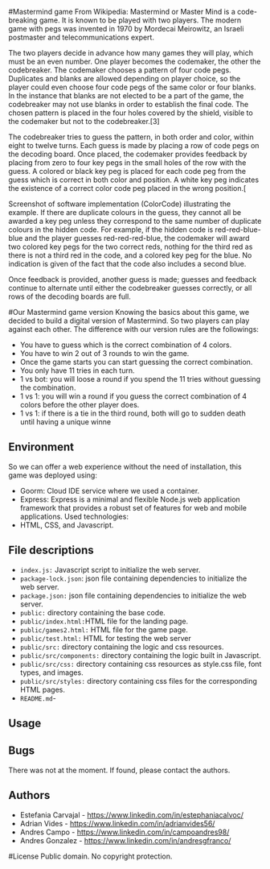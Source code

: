 #Mastermind game
From Wikipedia: Mastermind or Master Mind is a code-breaking game. It is known to be played with two players. The modern game with pegs was invented in 1970 by Mordecai Meirowitz, an Israeli postmaster and telecommunications expert.

The two players decide in advance how many games they will play, which must be an even number. One player becomes the codemaker, the other the codebreaker. The codemaker chooses a pattern of four code pegs. Duplicates and blanks are allowed depending on player choice, so the player could even choose four code pegs of the same color or four blanks. In the instance that blanks are not elected to be a part of the game, the codebreaker may not use blanks in order to establish the final code. The chosen pattern is placed in the four holes covered by the shield, visible to the codemaker but not to the codebreaker.[3]

The codebreaker tries to guess the pattern, in both order and color, within eight to twelve turns. Each guess is made by placing a row of code pegs on the decoding board. Once placed, the codemaker provides feedback by placing from zero to four key pegs in the small holes of the row with the guess. A colored or black key peg is placed for each code peg from the guess which is correct in both color and position. A white key peg indicates the existence of a correct color code peg placed in the wrong position.[

Screenshot of software implementation (ColorCode) illustrating the example.
If there are duplicate colours in the guess, they cannot all be awarded a key peg unless they correspond to the same number of duplicate colours in the hidden code. For example, if the hidden code is red-red-blue-blue and the player guesses red-red-red-blue, the codemaker will award two colored key pegs for the two correct reds, nothing for the third red as there is not a third red in the code, and a colored key peg for the blue. No indication is given of the fact that the code also includes a second blue.

Once feedback is provided, another guess is made; guesses and feedback continue to alternate until either the codebreaker guesses correctly, or all rows of the decoding boards are full.

#Our Mastermind game version
Knowing the basics about this game, we decided to build a digital version of Mastermind. So two players can play against each other. The difference with our version rules are the followings:
- You have to guess which is the correct combination of 4 colors.
- You have to win 2 out of 3 rounds to win the game.
- Once the game starts you can start guessing the correct combination.
- You only have 11 tries in each turn.
- 1 vs bot: you will loose a round if you spend the 11 tries without guessing the combination.
- 1 vs 1: you will win a round if you guess the correct combination of 4 colors before the other player does.
- 1 vs 1: if there is a tie in the third round, both will go to sudden death until having a unique winne

## Environment
So we can offer a web experience without the need of installation, this game was deployed using:
- Goorm: Cloud IDE service where we used a container.
- Express: Express is a minimal and flexible Node.js web application framework that provides a robust set of features for web and mobile applications.
Used technologies:
- HTML, CSS, and Javascript.

## File descriptions
- `index.js:` Javascript script to initialize the web server.
- `package-lock.json`: json file containing dependencies to initialize the web server.
- `package.json:` json file containing dependencies to initialize the web server.
- `public:` directory containing the base code.
- `public/index.html:`HTML file for the landing page.
- `public/games2.html:` HTML file for the game page.
- `public/test.html:` HTML for testing the web server
- `public/src:` directory containing the logic and css resources.
- `public/src/components:` directory containing the logic built in Javascript.
- `public/src/css:` directory containing css resources as style.css file, font types, and images.
- `public/src/styles:` directory containing css files for the corresponding HTML pages.
- `README.md`-

## Usage

## Bugs
There was not at the moment. If found, please contact the authors.

## Authors
- Estefania Carvajal - https://www.linkedin.com/in/estephaniacalvoc/
- Adrian Vides - https://www.linkedin.com/in/adrianvides56/
- Andres Campo - https://www.linkedin.com/in/campoandres98/
- Andres Gonzalez - https://www.linkedin.com/in/andresgfranco/

#License
Public domain. No copyright protection.

